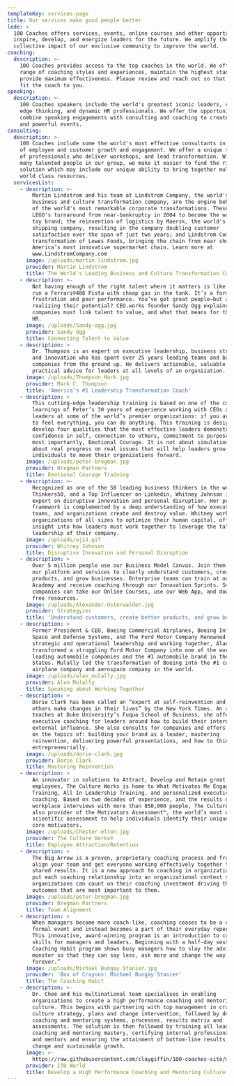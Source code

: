 ```yaml
---
templateKey: services-page
title: Our services make good people better
lede: >
  100 Coaches offers services, events, online courses and other opportunities to
  inspire, develop, and energize leaders for the future. We amplify the
  collective impact of our exclusive community to improve the world.
coaching:
  description: >-
    100 Coaches provides access to the top coaches in the world. We offer a
    range of coaching styles and experiences, maintain the highest standards and
    provide maximum effectiveness. Please review and reach out so that we can
    fit the coach to you.
speaking:
  description: >-
    100 Coaches speakers include the world's greatest iconic leaders, cutting
    edge thinking, and dynamic HR professionals. We offer the opportunity to
    combine speaking engagements with consulting and coaching to create unique
    and powerful events. 
consulting:
  description: >-
    100 Coaches include some the world's most effective consultants in all areas
    of employee and customer growth and engagement. We offer a unique spectrum
    of professionals who deliver workshops, and lead transformation. With so
    many talented people in our group, we make it easier to find the right
    solution which may include our unique ability to bring together multiple
    world class resources.
  servicesList:
    - description: >-
        Martin Lindstrom and his team at Lindstrom Company, the world's leading
        business and culture transformation company, are the engine behind some
        of the world's most remarkable corporate transformations. These include
        LEGO's turnaround from near-bankruptcy in 2004 to become the worlds #1
        toy brand; the reinvention of logistics by Maersk, the world's #1
        shipping company, resulting in the company doubling customer
        satisfaction over the span of just two years; and Lindstrom Company's
        transformation of Lowes Foods, bringing the chain from near shutdown to
        America’s most innovative supermarket chain. Learn more at
        www.LindstromCompany.com
      image: /uploads/martin-lindstrom.jpg
      provider: Martin Lindstrom
      title: The World's Leading Business and Culture Transformation Company
    - description: >-
        Not having enough of the right talent where it matters is like trying to
        run a Ferrari®488 Pista with cheap gas in the tank. It’s a formula for
        frustration and poor performance. You’ve got great people—but are you
        realizing their potential? CEO.works founder Sandy Ogg explains why
        companies must link talent to value, and what that means for the role of
        HR.
      image: /uploads/Sandy-ogg.jpg
      provider: Sandy Ogg
      title: Connecting Talent to Value
    - description: >
        Dr. Thompson is an expert on executive leadership, business strategy,
        and innovation who has spent over 25 years leading teams and building
        companies from the ground up. He delivers actionable, valuable and
        practical advice for leaders at all levels of an organization. 
      image: /uploads/Thompson_Mark.jpg
      provider: Mark C. Thompson
      title: 'America’s #1 Leadership Transformation Coach'
    - description: >
        This cutting-edge leadership training is based on one of the core
        learnings of Peter’s 30 years of experience working with CEOs and senior
        leaders at some of the world’s premier organizations: if you are willing
        to feel everything, you can do anything. This training is designed to
        develop four qualities that the most effective leaders demonstrate:
        confidence in self, connection to others, commitment to purpose, and
        most importantly, Emotional Courage. It is not about simulations. It’s
        about real progress on real issues that will help leaders grow as
        individuals to move their organizations forward.
      image: /uploads/peter-bregman.jpg
      provider: Bregman Partners
      title: Emotional Courage Training
    - description: >-
        Recognized as one of the 50 leading business thinkers in the world by
        Thinkers50, and a Top Influencer on Linkedin, Whitney Johnson is an
        expert on disruptive innovation and personal disruption. Her proprietary
        framework is complemented by a deep understanding of how executives,
        teams, and organizations create and destroy value. Whitney works with
        organizations of all sizes to optimize their human capital, offering
        insight into how leaders must work together to leverage the talent and
        leadership of their company.
      image: /uploads/wj14.gif
      provider: Whitney Johnson
      title: Disruptive Innovation and Personal Disruption
    - description: >
        Over 5 million people use our Business Model Canvas. Join them by using
        our platform and services to clearly understand customers, create better
        products, and grow businesses. Enterprise teams can train at our Cloud
        Academy and receive coaching through our Innovation Sprints. Smaller
        companies can take our Online Courses, use our Web App, and download
        free resources.
      image: /uploads/Alexander-Osterwalder.jpg
      provider: Strategyzer
      title: 'Understand customers, create better products, and grow businesses'
    - description: >
        Former President & CEO, Boeing Commercial Airplanes, Boeing Information,
        Space and Defense Systems, and The Ford Motor Company Renowned for his
        strategic and operational leadership and working together, Alan Mulally
        transformed a struggling Ford Motor Company into one of the world’s
        leading automobile companies and the #1 automobile brand in the United
        States. Mulally led the transformation of Boeing into the #1 commercial
        airplane company and aerospace company in the world.
      image: /uploads/alan_mulally.jpg
      provider: Alan Mulally
      title: Speaking about Working Together
    - description: >
        Dorie Clark has been called an “expert at self-reinvention and helping
        others make changes in their lives” by the New York Times. An author who
        teaches at Duke University’s Fuqua School of Business, she offers
        executive coaching for leaders around how to build their internal and
        external influence. She also consults for companies and offers workshops
        on the topics of: building your brand as a leader, mastering
        reinvention, delivering powerful presentations, and how to think more
        entrepreneurially.
      image: /uploads/dorie-clark.jpg
      provider: Dorie Clark
      title: Mastering Reinvention
    - description: >
        An innovator in solutions to Attract, Develop and Retain great
        employees, The Culture Works is home to What Motivates Me Engagement
        Training, All In Leadership Training, and personalized executive
        coaching. Based on two decades of experience, and the results of
        workplace interviews with more than 850,000 people, The Culture Works is
        also provider of the Motivators Assessment™, the world’s most extensive
        scientific assessment to help individuals identify their unique blend of
        core motivators.
      image: /uploads/Chester-elton.jpg
      provider: The Culture Works®
      title: Employee Attraction/Retention
    - description: >
        The Big Arrow is a proven, proprietary coaching process and framework to
        align your team and get everyone working effectively together to achieve
        shared results. It is a new approach to coaching in organizations that
        put each coaching relationship into an organizational context so
        organizations can count on their coaching investment driving the
        outcomes that are most important to them.
      image: /uploads/peter-bregman.jpg
      provider: Bregman Partners
      title: Team Alignment
    - description: >
        When managers become more coach-like, coaching ceases to be a one-off
        formal event and instead becomes a part of their everyday repertoire.
        This innovative, award-winning program is an introduction to coaching
        skills for managers and leaders. Beginning with a half-day session, The
        Coaching Habit program shows busy managers how to slay the advice
        monster so that they can say less, ask more and change the way they lead
        forever.”
      image: /uploads/Michael Bungay Stanier.jpg
      provider: 'Box of Crayons: Michael Bungay Stanier'
      title: The Coaching Habit
    - description: >-
        Dr. Chee and his multinational team specialises in enabling
        organisations to create a high performance coaching and mentoring
        culture. This begins with partnering with top management in crafting the
        culture strategy, plans and change intervention, followed by designing
        coaching and mentoring systems, processes, results matrix and
        assessments. The solution is then followed by training all leaders on
        coaching and mentoring mastery, certifying internal professional coaches
        and mentors and ensuring the attainment of bottom-line results, culture
        change and sustainable growth.
      image: >-
        https://raw.githubusercontent.com/claygiffin/100-coaches-site/master/static/uploads/peter-chee.jpg
      provider: ITD World
      title: Develop a High Performance Coaching and Mentoring Culture
---
```


